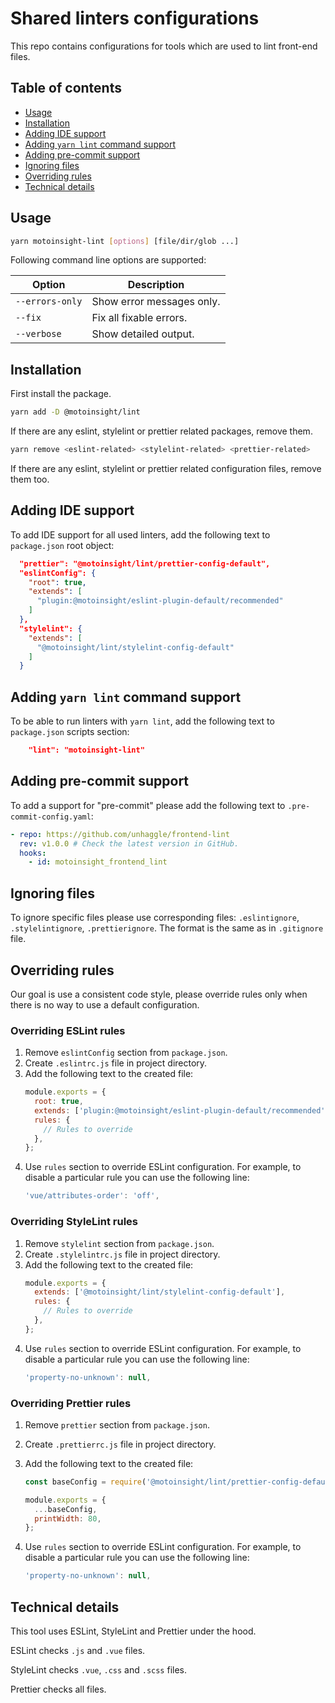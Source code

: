 # Shared linters configurations

This repo contains configurations for tools which are used to lint front-end files.

## Table of contents

- [Usage](#usage)
- [Installation](#installation)
- [Adding IDE support](#adding-ide-support)
- [Adding `yarn lint` command support](#adding-yarn-lint-command-support)
- [Adding pre-commit support](#adding-pre-commit-support)
- [Ignoring files](#ignoring-files)
- [Overriding rules](#overriding-rules)
- [Technical details](#technical-details)

## Usage

```bash
yarn motoinsight-lint [options] [file/dir/glob ...]
```

Following command line options are supported:

| Option          | Description               |
| --------------- | ------------------------- |
| `--errors-only` | Show error messages only. |
| `--fix`         | Fix all fixable errors.   |
| `--verbose`     | Show detailed output.     |

## Installation

First install the package.

```bash
yarn add -D @motoinsight/lint
```

If there are any eslint, stylelint or prettier related packages, remove them.

```bash
yarn remove <eslint-related> <stylelint-related> <prettier-related>
```

If there are any eslint, stylelint or prettier related configuration files, remove them too.

## Adding IDE support

To add IDE support for all used linters, add the following text to `package.json` root object:

```json
  "prettier": "@motoinsight/lint/prettier-config-default",
  "eslintConfig": {
    "root": true,
    "extends": [
      "plugin:@motoinsight/eslint-plugin-default/recommended"
    ]
  },
  "stylelint": {
    "extends": [
      "@motoinsight/lint/stylelint-config-default"
    ]
  }
```

## Adding `yarn lint` command support

To be able to run linters with `yarn lint`, add the following text to `package.json` scripts section:

```json
    "lint": "motoinsight-lint"
```

## Adding pre-commit support

To add a support for "pre-commit" please add the following text to `.pre-commit-config.yaml`:

```yml
- repo: https://github.com/unhaggle/frontend-lint
  rev: v1.0.0 # Check the latest version in GitHub.
  hooks:
    - id: motoinsight_frontend_lint
```

## Ignoring files

To ignore specific files please use corresponding files: `.eslintignore`, `.stylelintignore`, `.prettierignore`. The format is the same as in `.gitignore` file.

## Overriding rules

Our goal is use a consistent code style, please override rules only when there is no way to use a default configuration.

### Overriding ESLint rules

1. Remove `eslintConfig` section from `package.json`.
2. Create `.eslintrc.js` file in project directory.
3. Add the following text to the created file:
   ```js
   module.exports = {
     root: true,
     extends: ['plugin:@motoinsight/eslint-plugin-default/recommended'],
     rules: {
       // Rules to override
     },
   };
   ```
4. Use `rules` section to override ESLint configuration.
   For example, to disable a particular rule you can use the following line:
   ```js
   'vue/attributes-order': 'off',
   ```

### Overriding StyleLint rules

1. Remove `stylelint` section from `package.json`.
2. Create `.stylelintrc.js` file in project directory.
3. Add the following text to the created file:
   ```js
   module.exports = {
     extends: ['@motoinsight/lint/stylelint-config-default'],
     rules: {
       // Rules to override
     },
   };
   ```
4. Use `rules` section to override ESLint configuration.
   For example, to disable a particular rule you can use the following line:
   ```js
   'property-no-unknown': null,
   ```

### Overriding Prettier rules

1. Remove `prettier` section from `package.json`.
2. Create `.prettierrc.js` file in project directory.
3. Add the following text to the created file:

   ```js
   const baseConfig = require('@motoinsight/lint/prettier-config-default');

   module.exports = {
     ...baseConfig,
     printWidth: 80,
   };
   ```

4. Use `rules` section to override ESLint configuration.
   For example, to disable a particular rule you can use the following line:
   ```js
   'property-no-unknown': null,
   ```

## Technical details

This tool uses ESLint, StyleLint and Prettier under the hood.

ESLint checks `.js` and `.vue` files.

StyleLint checks `.vue`, `.css` and `.scss` files.

Prettier checks all files.
